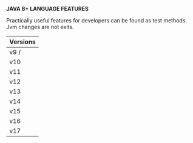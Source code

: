 **JAVA 8+ LANGUAGE FEATURES**

Practically useful features for developers can be found as test methods.
Jvm changes are not exits.

| Versions  | 
| ------------- | 
| v9 /
| v10 |
| v11 |
| v12 |
| v13 |
| v14 |
| v15 |
| v16 |
| v17 |


